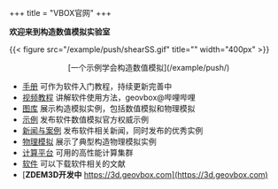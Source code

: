 +++
title = "VBOX官网"
+++

**欢迎来到构造数值模拟实验室**

{{< figure src="/example/push/shearSS.gif" title=""  width="400px" >}}
<center>[一个示例学会构造数值模拟](/example/push/)</center>

- [手册](https://doc.geovbox.com/) 可作为软件入门教程，持续更新完善中
- [视频教程](/video/) 讲解软件使用方法，geovbox@哔哩哔哩
- [图库](/gallery/) 展示构造模拟实例，包括数值模拟和物理模拟
- [示例](/example/) 发布软件数值模拟官方权威示例
- [新闻与案例](/blog/) 发布软件相关新闻，同时发布的优秀实例
- [物理模拟](/am/) 展示了典型构造物理模拟实例
- [计算平台](/hpc/) 可用的高性能计算集群
- [软件](/download/) 可以下载软件相关的文献 
- [**ZDEM3D开发中** https://3d.geovbox.com](https://3d.geovbox.com)
